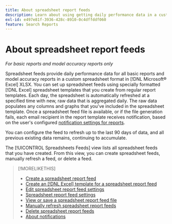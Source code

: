 ```yaml
---
title: About spreadsheet report feeds
description: Learn about using getting daily performance data in a custom-formatted spreadsheet format.
exl-id: e497e81f-3936-428c-8910-0c4dffddf060
feature: Search Reports
---
```

# About spreadsheet report feeds

*For basic reports and model accuracy reports only*

Spreadsheet feeds provide daily performance data for all basic reports and model accuracy reports in a custom spreadsheet format in [!DNL Microsoft® Excel] XLSX. You can set up spreadsheet feeds using specially formatted [!DNL Excel] spreadsheet templates that you create from regular report templates. Each day, the spreadsheet is automatically refreshed at a specified time with new, raw data that is aggregated daily. The raw data populates any columns and graphs that you've included in the spreadsheet template. Once a spreadsheet feed file is available, or if the file generation fails, each email recipient in the report template receives notification, based on the user's configured [notification settings for reports](/help/search-social-commerce/notifications/notification-about.md).

You can configure the feed to refresh up to the last 90 days of data, and all previous existing data remains, continuing to accumulate.

The [!UICONTROL Spreadsheets Feeds] view lists all spreadsheet feeds that you have created. From this view, you can create spreadsheet feeds, manually refresh a feed, or delete a feed.

>[!MORELIKETHIS]
>
>* [Create a spreadsheet report feed](spreadsheet-feed-create.md)
>* [Create an [!DNL Excel] template for a spreadsheet report feed](spreadsheet-feed-create-excel-template.md)
>* [Edit spreadsheet report feed settings](spreadsheet-feed-edit.md)
>* [Spreadsheet report feed settings](spreadsheet-feed-settings.md)
>* [View or save a spreadsheet report feed file](spreadsheet-feed-view-or-save.md)
>* [Manually refresh spreadsheet report feeds](spreadsheet-feed-refresh.md)
>* [Delete spreadsheet report feeds](spreadsheet-feed-delete.md)
>* [About notifications](/help/search-social-commerce/notifications/notification-about.md)

